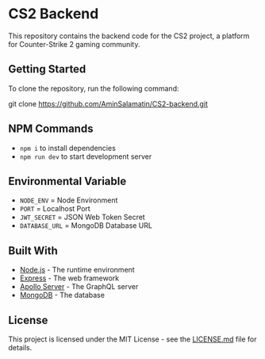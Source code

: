 # CS2 Backend

This repository contains the backend code for the CS2 project, a platform for Counter-Strike 2 gaming community.

## Getting Started

To clone the repository, run the following command:

git clone https://github.com/AminSalamatin/CS2-backend.git

## NPM Commands

- `npm i` to install dependencies
- `npm run dev` to start development server

## Environmental Variable

- `NODE_ENV` = Node Environment
- `PORT` = Localhost Port
- `JWT_SECRET` = JSON Web Token Secret
- `DATABASE_URL` = MongoDB Database URL

## Built With

- [Node.js](https://nodejs.org/) - The runtime environment
- [Express](https://expressjs.com/) - The web framework
- [Apollo Server](https://www.apollographql.com/docs/apollo-server/) - The GraphQL server
- [MongoDB](https://www.mongodb.com/) - The database

## License

This project is licensed under the MIT License - see the [LICENSE.md](https://github.com/AminSalamatin/CS2-backend/LICENSE.md) file for details.
